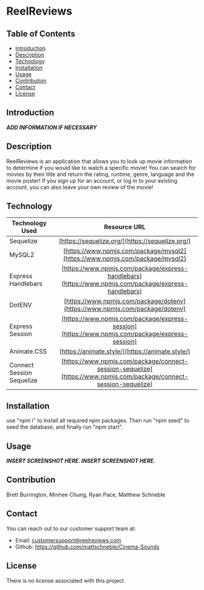 # ReelReviews

## Table of Contents

* [Introduction](#introduction)
* [Description](#description)
* [Technology](#technology)
* [Installation](#installation)
* [Usage](#usage)
* [Contribution](#contribution)
* [Contact](#contact)
* [License](#license)

## Introduction
***ADD INFORMATION IF NECESSARY***

## Description
ReelReviews is an application that allows you to look up movie information to determine if you would like to watch a specific movie! You can search for movies by their title and return the rating, runtime, genre, language and the movie poster! If you sign up for an account, or log in to your existing account, you can also leave your own review of the movie! 

## Technology
| Technology Used        | Resource URL         |
| ---------------------- | :-------------------:|
| Sequelize | [https://sequelize.org/](https://sequelize.org/) |
| MySQL2 | [https://www.npmjs.com/package/mysql2](https://www.npmjs.com/package/mysql2) |
| Express Handlebars | [https://www.npmjs.com/package/express-handlebars](https://www.npmjs.com/package/express-handlebars) |
| DotENV | [https://www.npmjs.com/package/dotenv](https://www.npmjs.com/package/dotenv) |
| Express Session | [https://www.npmjs.com/package/express-session](https://www.npmjs.com/package/express-session) |
| Animate.CSS | [https://animate.style/](https://animate.style/) |
| Connect Session Sequelize | [https://www.npmjs.com/package/connect-session-sequelize](https://www.npmjs.com/package/connect-session-sequelize) |

## Installation
use "npm i" to install all required npm packages. Then run "npm seed" to seed the database, and finally run "npm start".

## Usage
***INSERT SCREENSHOT HERE. INSERT SCREENSHOT HERE.***

## Contribution
Brett Burrington, Minhee Chung, Ryan Pace, Matthew Schneble

## Contact
You can reach out to our customer support team at:
 - Email: customersupport@reelreviews.com
 - Github: https://github.com/mattschneble/Cinema-Sounds

## License
There is no license associated with this project. 
